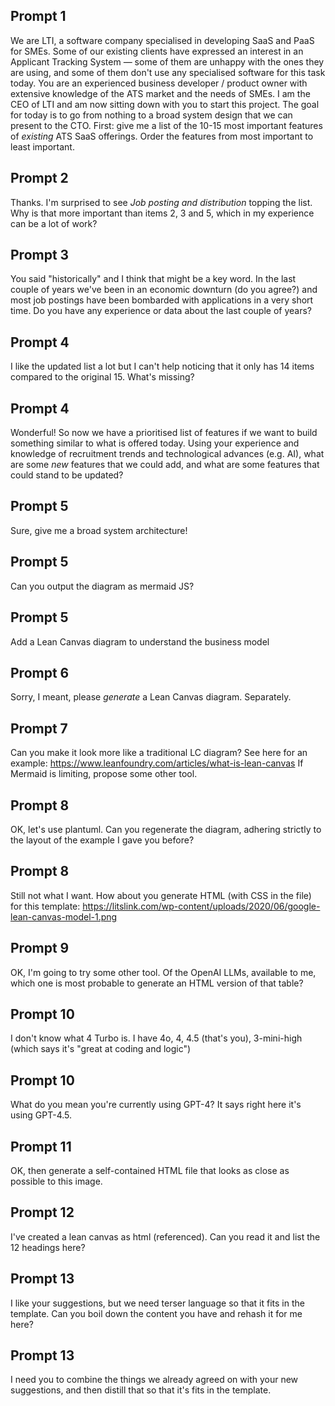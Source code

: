 ## Prompt 1
We are LTI, a software company specialised in developing SaaS and PaaS for SMEs.  Some of our existing clients have expressed an interest in an Applicant Tracking System — some of them are unhappy with the ones they are using, and some of them don't use any specialised software for this task today.
You are an experienced business developer / product owner with extensive knowledge of the ATS market and the needs of SMEs. I am the CEO of LTI and am now sitting down with you to start this project. The goal for today is to go from nothing to a broad system design that we can present to the CTO.
First: give me a list of the 10-15 most important features of _existing_ ATS SaaS offerings. Order the features from most important to least important.

## Prompt 2
Thanks. I'm surprised to see _Job posting and distribution_ topping the list. Why is that more important than items 2, 3 and 5, which in my experience can be a lot of work?

## Prompt 3
You said \"historically\" and I think that might be a key word. In the last couple of years we've been in an economic downturn (do you agree?) and most job postings have been bombarded with applications in a very short time. Do you have any experience or data about the last couple of years?

## Prompt 4
I like the updated list a lot but I can't help noticing that it only has 14 items compared to the original 15. What's missing?

## Prompt 4
Wonderful! So now we have a prioritised list of features if we want to build something similar to what is offered today. Using your experience and knowledge of recruitment trends and technological advances (e.g. AI), what are some _new_ features that we could add, and what are some features that could stand to be updated?

## Prompt 5
Sure, give me a broad system architecture!

## Prompt 5
Can you output the diagram as mermaid JS?

## Prompt 5
Add a Lean Canvas diagram to understand the business model

## Prompt 6
Sorry, I meant, please _generate_ a Lean Canvas diagram. Separately.

## Prompt 7
Can you make it look more like a traditional LC diagram? See here for an example: https://www.leanfoundry.com/articles/what-is-lean-canvas
If Mermaid is limiting, propose some other tool.

## Prompt 8
OK, let's use plantuml. Can you regenerate the diagram, adhering strictly to the layout of the example I gave you before?

## Prompt 8
Still not what I want. How about you generate HTML (with CSS in the file) for this template: https://litslink.com/wp-content/uploads/2020/06/google-lean-canvas-model-1.png

## Prompt 9
OK, I'm going to try some other tool. Of the OpenAI LLMs, available to me, which one is most probable to generate an HTML version of that table?

## Prompt 10
I don't know what 4 Turbo is. I have 4o, 4, 4.5 (that's you), 3-mini-high (which says it's \"great at coding and logic\")

## Prompt 10
What do you mean you're currently using GPT-4? It says right here it's using GPT-4.5.

## Prompt 11
OK, then generate a self-contained HTML file that looks as close as possible to this image.

## Prompt 12
I've created a lean canvas as html (referenced). Can you read it and list the 12 headings here?

## Prompt 13
I like your suggestions, but we need terser language so that it fits in the template. Can you boil down the content you have and rehash it for me here?

## Prompt 13
I need you to combine the things we already agreed on with your new suggestions, and then distill that so that it's fits in the template.

